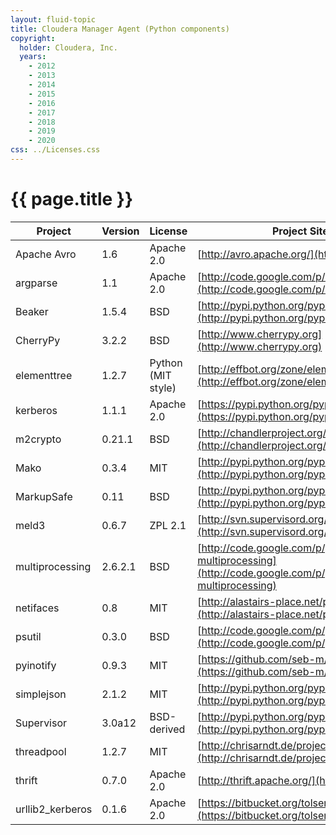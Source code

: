 ```yaml
---
layout: fluid-topic
title: Cloudera Manager Agent (Python components)
copyright:
  holder: Cloudera, Inc.
  years:
    - 2012
    - 2013
    - 2014
    - 2015
    - 2016
    - 2017
    - 2018
    - 2019
    - 2020
css: ../Licenses.css
---
```

# {{ page.title }}

Project | Version | License | Project Site/Notes
--- | --- | --- | ---
Apache Avro | 1.6 | Apache 2.0 | [http://avro.apache.org/](http://avro.apache.org/)
argparse | 1.1 | Apache 2.0 | [http://code.google.com/p/argparse/](http://code.google.com/p/argparse/)
Beaker | 1.5.4 | BSD | [http://pypi.python.org/pypi/Beaker](http://pypi.python.org/pypi/Beaker)
CherryPy | 3.2.2 | BSD | [http://www.cherrypy.org](http://www.cherrypy.org)
elementtree | 1.2.7 | Python (MIT style) | [http://effbot.org/zone/element-index.htm](http://effbot.org/zone/element-index.htm)
kerberos | 1.1.1 | Apache 2.0 | [https://pypi.python.org/pypi/kerberos](https://pypi.python.org/pypi/kerberos)
m2crypto | 0.21.1 | BSD | [http://chandlerproject.org/Projects/MeTooCrypto](http://chandlerproject.org/Projects/MeTooCrypto)
Mako | 0.3.4 | MIT | [http://pypi.python.org/pypi/Mako/0.3.4](http://pypi.python.org/pypi/Mako/0.3.4)
MarkupSafe | 0.11 | BSD | [http://pypi.python.org/pypi/MarkupSafe/](http://pypi.python.org/pypi/MarkupSafe/)
meld3 | 0.6.7 | ZPL 2.1 | [http://svn.supervisord.org/meld3/](http://svn.supervisord.org/meld3/)
multiprocessing | 2.6.2.1 | BSD | [http://code.google.com/p/python-multiprocessing](http://code.google.com/p/python-multiprocessing)
netifaces | 0.8 | MIT | [http://alastairs-place.net/projects/netifaces](http://alastairs-place.net/projects/netifaces)
psutil | 0.3.0 | BSD | [http://code.google.com/p/psutil/](http://code.google.com/p/psutil/)
pyinotify | 0.9.3 | MIT | [https://github.com/seb-m/pyinotify](https://github.com/seb-m/pyinotify)
simplejson | 2.1.2 | MIT | [http://pypi.python.org/pypi/simplejson/](http://pypi.python.org/pypi/simplejson/)
Supervisor | 3.0a12 | BSD-derived | [http://pypi.python.org/pypi/supervisor](http://pypi.python.org/pypi/supervisor)
threadpool | 1.2.7 | MIT | [http://chrisarndt.de/projects/threadpool/](http://chrisarndt.de/projects/threadpool/)
thrift | 0.7.0 | Apache 2.0 | [http://thrift.apache.org/](http://thrift.apache.org/)
urllib2_kerberos | 0.1.6 | Apache 2.0 | [https://bitbucket.org/tolsen/urllib2_kerberos](https://bitbucket.org/tolsen/urllib2_kerberos)
